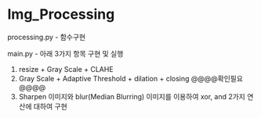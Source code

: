 # Img_Processing

processing.py - 함수구현

main.py - 아래 3가지 항목 구현 및 실행
1. resize + Gray Scale + CLAHE
2. Gray Scale + Adaptive Threshold + dilation + closing @@@@확인필요@@@@
3. Sharpen 이미지와 blur(Median Blurring) 이미지를 이용하여 xor, and 2가지 연산에 대하여 구현
